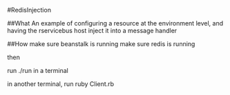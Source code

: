 #RedisInjection

##What
An example of configuring a resource at the environment level, and having the rservicebus host inject it into a message handler

##How
make sure beanstalk is running
make sure redis is running

then

run ./run in a terminal

in another terminal, run
  ruby Client.rb
